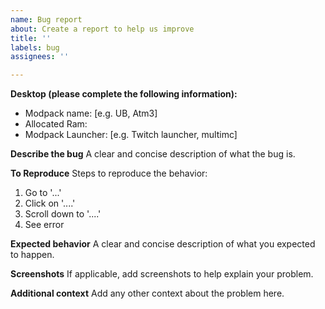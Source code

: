 ```yaml
---
name: Bug report
about: Create a report to help us improve
title: ''
labels: bug
assignees: ''

---
```


**Desktop (please complete the following information):**
 - Modpack name: [e.g. UB, Atm3]
 - Allocated Ram: 
 - Modpack Launcher: [e.g. Twitch launcher, multimc]

**Describe the bug**
A clear and concise description of what the bug is.

**To Reproduce**
Steps to reproduce the behavior:
1. Go to '...'
2. Click on '....'
3. Scroll down to '....'
4. See error

**Expected behavior**
A clear and concise description of what you expected to happen.

**Screenshots**
If applicable, add screenshots to help explain your problem.

**Additional context**
Add any other context about the problem here.
